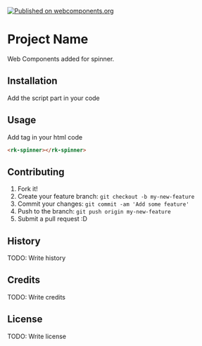 [![Published on webcomponents.org](https://img.shields.io/badge/webcomponents.org-published-blue.svg)](https://www.webcomponents.org/element/owner/rk-spinner)

# Project Name

Web Components added for spinner.

## Installation
Add the script part in your code 


## Usage
Add tag <rk-spinner></rk-spinner> in your html code

<!--
```
<custom-element-demo>
  <template>
    <link rel="import" href="rk-spinner.html">
    <next-code-block></next-code-block>
  </template>
</custom-element-demo>
```
-->
```html
<rk-spinner></rk-spinner>
```

## Contributing

1. Fork it!
2. Create your feature branch: `git checkout -b my-new-feature`
3. Commit your changes: `git commit -am 'Add some feature'`
4. Push to the branch: `git push origin my-new-feature`
5. Submit a pull request :D

## History

TODO: Write history

## Credits

TODO: Write credits

## License

TODO: Write license
